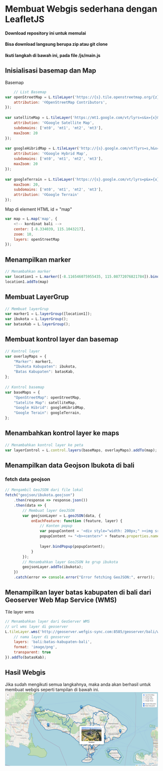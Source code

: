# Membuat Webgis sederhana dengan LeafletJS
#### Download repository ini untuk memulai
#### Bisa download langsung berupa zip atau git clone
#### Ikuti langkah di bawah ini, pada file /js/main.js

## Inisialisasi basemap dan Map
Basemap
```javascript
    // List Basemap
var openStreetMap = L.tileLayer('https://{s}.tile.openstreetmap.org/{z}/{x}/{y}.png', {
    attribution: '©OpenStreetMap Contributors',
});

var satelliteMap = L.tileLayer('https://mt1.google.com/vt/lyrs=s&x={x}&y={y}&z={z}', {
    attribution: '©Google Satellite Map',
    subdomains: ['mt0', 'mt1', 'mt2', 'mt3'],
    maxZoom: 20
});

var googleHibridMap = L.tileLayer('http://{s}.google.com/vt?lyrs=s,h&x={x}&y={y}&z={z}', {
    attribution: '©Google Hybrid Map',
    subdomains: ['mt0', 'mt1', 'mt2', 'mt3'],
    maxZoom: 20
});

var googleTerrain = L.tileLayer('https://{s}.google.com/vt/lyrs=p&x={x}&y={y}&z={z}', {
    maxZoom: 20,
    subdomains: ['mt0', 'mt1', 'mt2', 'mt3'],
    attribution: '©Google Terrain'
});
```

Map di element HTML id = "map"
```javascript
var map = L.map('map', {
    <!-- kordinat bali -->
    center: [-8.334039, 115.1043217],
    zoom: 10,
    layers: openStreetMap
});
```

## Menampilkan marker
```javascript
// Menambahkan marker
var location1 = L.marker([-8.116546075955435, 115.08772076821784]).bindPopup('This is Marker Location UNDIKSHA')
location1.addTo(map)
```
## Membuat LayerGrup
```javascript
// Membuat layerGrup
var marker1 = L.layerGroup([location1]);
var ibukota = L.layerGroup();
var batasKab = L.layerGroup();
```

## Membuat kontrol layer dan basemap
```javascript
// Kontrol layer
var overlayMaps = {
    "Marker": marker1,
    "Ibukota Kabupaten": ibukota,
    "Batas Kabupaten": batasKab,
};

// Kontrol basemap
var baseMaps = {
    "OpenStreetMap": openStreetMap,
    "Satelite Map": satelliteMap,
    "Google Hibrid": googleHibridMap,
    "Google Terain": googleTerrain,
};
```

## Menambahkan kontrol layer ke maps
```javascript
// Menambahkan kontrol layer ke peta
var layerControl = L.control.layers(baseMaps, overlayMaps).addTo(map);
```

## Menampilkan data Geojson Ibukota di bali
### fetch data geojson
```javascript
// Mengambil GeoJSON dari file lokal
fetch("geojson/ibukota.geojson")
    .then(response => response.json())
    .then(data => {
        // Membuat layer GeoJSON
        var geojsonLayer = L.geoJSON(data, {
            onEachFeature: function (feature, layer) {
                // Konten popup
                var popupContent = '<div style="width: 200px;" ><img src="' + feature.properties.image + '" alt="img" style="width: 100%;"><br>';
                popupContent += "<b><center>" + feature.properties.name + "</center></b></div>";

                layer.bindPopup(popupContent);
            }
        });
        // Menambahkan layer GeoJSON ke grup ibukota
        geojsonLayer.addTo(ibukota);
    })
    .catch(error => console.error("Error fetching GeoJSON:", error));
```

## Menampilkan layer batas kabupaten di bali dari Geoserver Web Map Service (WMS)
Tile layer wms
```javascript
// Menambahkan layer dari GeoServer WMS
// url wms layer di geoserver
L.tileLayer.wms('http://geoserver.wefgis-sync.com:8585/geoserver/bali/wms', {
    // nama layer di geoserver
    layers: 'bali:batas-kabupaten-bali',
    format: 'image/png',
    transparent: true
}).addTo(batasKab);
```

## Hasil Webgis
Jika sudah mengikuti semua langkahnya, maka anda akan berhasil untuk membuat webgis seperti tampilan di bawah ini.
![Webgis](images/hasil-webgis.png)